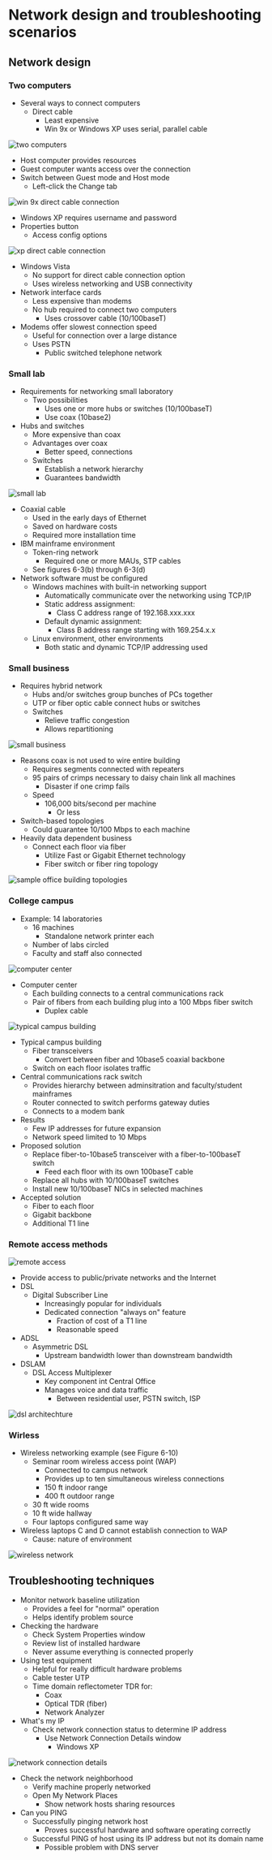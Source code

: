 # Network design and troubleshooting scenarios

## Network design

### Two computers

- Several ways to connect computers
	- Direct cable
		- Least expensive
		- Win 9x or Windows XP uses serial, parallel cable

![two computers](http://snag.gy/MAXrP.jpg)

- Host computer provides resources
- Guest computer wants access over the connection
- Switch between Guest mode and Host mode
	- Left-click the Change tab

![win 9x direct cable connection](http://snag.gy/GSZDy.jpg)

- Windows XP requires username and password
- Properties button
	- Access config options

![xp direct cable connection](http://snag.gy/5Uhmu.jpg)

- Windows Vista
	- No support for direct cable connection option
	- Uses wireless networking and USB connectivity
- Network interface cards
	- Less expensive than modems
	- No hub required to connect two computers
		- Uses crossover cable (10/100baseT)
- Modems offer slowest connection speed
	- Useful for connection over a large distance
	- Uses PSTN
		- Public switched telephone network

### Small lab

- Requirements for networking small laboratory
	- Two possibilities
		- Uses one or more hubs or switches (10/100baseT)
		- Use coax (10base2)
- Hubs and switches
	- More expensive than coax
	- Advantages over coax
		- Better speed, connections
	- Switches
		- Establish a network hierarchy
		- Guarantees bandwidth

![small lab](http://snag.gy/kbQWy.jpg)

- Coaxial cable
	- Used in the early days of Ethernet
	- Saved on hardware costs
	- Required more installation time
- IBM mainframe environment
	- Token-ring network
		- Required one or more MAUs, STP cables
	- See figures 6-3(b) through 6-3(d)
- Network software must be configured
	- Windows machines with built-in networking support
		- Automatically communicate over the networking using TCP/IP
		- Static address assignment:
			- Class C address range of 192.168.xxx.xxx
		- Default dynamic assignment:
			- Class B address range starting with 169.254.x.x
	- Linux environment, other environments
		- Both static and dynamic TCP/IP addressing used

### Small business

- Requires hybrid network
	- Hubs and/or switches group bunches of PCs together
	- UTP or fiber optic cable connect hubs or switches
	- Switches
		- Relieve traffic congestion
		- Allows repartitioning

![small business](http://snag.gy/dmXWP.jpg)

- Reasons coax is not used to wire entire building
	- Requires segments connected with repeaters
	- 95 pairs of crimps necessary to daisy chain link all machines
		- Disaster if one crimp fails
	- Speed
		- 106,000 bits/second per machine
			- Or less
- Switch-based topologies
	- Could guarantee 10/100 Mbps to each machine
- Heavily data dependent business
	- Connect each floor via fiber
		- Utilize Fast or Gigabit Ethernet technology
		- Fiber switch or fiber ring topology

![sample office building topologies](http://snag.gy/Nfots.jpg)

### College campus

- Example: 14 laboratories
	- 16 machines
		- Standalone network printer each
	- Number of labs circled
	- Faculty and staff also connected

![computer center](http://snag.gy/iruiZ.jpg)

- Computer center
	- Each building connects to a central communications rack
	- Pair of fibers from each building plug into a 100 Mbps fiber switch
		- Duplex cable

![typical campus building](http://snag.gy/wjKbW.jpg)

- Typical campus building
	- Fiber transceivers
		- Convert between fiber and 10base5 coaxial backbone
	- Switch on each floor isolates traffic
- Central communications rack switch
	- Provides hierarchy between adminsitration and faculty/student mainframes
	- Router connected to switch performs gateway duties
	- Connects to a modem bank
- Results
	- Few IP addresses for future expansion
	- Network speed limited to 10 Mbps
- Proposed solution
	- Replace fiber-to-10base5 transceiver with a fiber-to-100baseT switch
		- Feed each floor with its own 100baseT cable
	- Replace all hubs with 10/100baseT switches
	- Install new 10/100baseT NICs in selected machines
- Accepted solution
	- Fiber to each floor
	- Gigabit backbone
	- Additional T1 line

### Remote access methods

![remote access](http://snag.gy/olBRo.jpg)

- Provide access to public/private networks and the Internet
- DSL
	- Digital Subscriber Line
		- Increasingly popular for individuals
		- Dedicated connection "always on" feature
			- Fraction of cost of a T1 line
			- Reasonable speed
- ADSL
	- Asymmetric DSL
		- Upstream bandwidth lower than downstream bandwidth
- DSLAM
	- DSL Access Multiplexer
		- Key component int Central Office
		- Manages voice and data traffic
			- Between residential user, PSTN switch, ISP

![dsl architechture](http://snag.gy/6cIoh.jpg)

### Wirless

- Wireless networking example (see Figure 6-10)
	- Seminar room wireless access point (WAP)
		- Connected to campus network
		- Provides up to ten simultaneous wireless connections
		- 150 ft indoor range
		- 400 ft outdoor range
	- 30 ft wide rooms
	- 10 ft wide hallway
	- Four laptops configured same way
- Wireless laptops C and D cannot establish connection to WAP
	- Cause: nature of environment

![wireless network](http://snag.gy/dUhO5.jpg)

## Troubleshooting techniques

- Monitor network baseline utilization
	- Provides a feel for "normal" operation
	- Helps identify problem source
- Checking the hardware
	- Check System Properties window
	- Review list of installed hardware
	- Never assume everything is connected properly
- Using test equipment
	- Helpful for really difficult hardware problems
	- Cable tester UTP
	- Time domain reflectometer TDR for:
		- Coax
		- Optical TDR (fiber)
		- Network Analyzer
- What's my IP
	- Check network connection status to determine IP address
		- Use Network Connection Details window
			- Windows XP

![network connection details](http://snag.gy/FKF3d.jpg)

- Check the network neighborhood
	- Verify machine properly networked
	- Open My Network Places
		- Show network hosts sharing resources
- Can you PING
	- Successfully pinging network host
		- Proves successful hardware and software operating correctly
	- Successful PING of host using its IP address but not its domain name
		- Possible problem with DNS server
